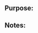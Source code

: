 ## Purpose:
[comment]: <> (What does your code address or do?)

## Notes:
[comment]: <> (Anything we should know about your code? How to use it, gotchas, relationship to other code, etc?)
